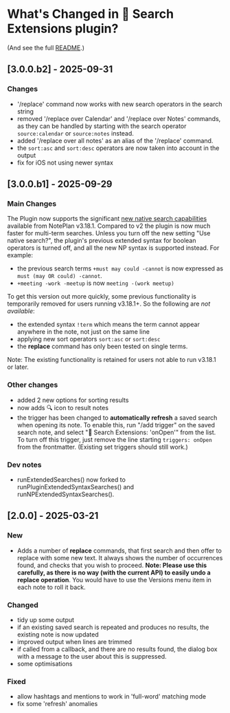 # What's Changed in 🔎 Search Extensions plugin?
(And see the full [README](https://github.com/NotePlan/plugins/tree/main/jgclark.SearchExtensions).)
<!-- Main description: Allows searches to be saved and re-run, to use more powerful search operators, and be done over specified time periods. -->

## [3.0.0.b2] - 2025-09-31
### Changes
- '/replace' command now works with new search operators in the search string
- removed '/replace over Calendar' and '/replace over Notes' commands, as they can be handled by starting with the search operator `source:calendar` or `source:notes` instead.
- added '/replace over all notes' as an alias of the '/replace' command.
- the `sort:asc` and `sort:desc` operators are now taken into account in the output
- fix for iOS not using newer syntax

## [3.0.0.b1] - 2025-09-29
### Main Changes
The Plugin now supports the significant [new native search capabilities](https://help.noteplan.co/article/269-advanced-search) available from NotePlan v3.18.1. Compared to v2 the plugin is now much faster for multi-term searches. Unless you turn off the new setting "Use native search?", the plugin's previous extended syntax for boolean operators is turned off, and all the new NP syntax is supported instead.  For example: 
- the previous search terms  `+must may could -cannot` is now expressed as `must (may OR could) -cannot`.
- `+meeting -work -meetup` is now `meeting -(work meetup)`

To get this version out more quickly, some previous functionality is temporarily removed for users running v3.18.1+. So the following are _not available_:
- the extended syntax `!term` which means the term cannot appear anywhere in the note, not just on the same line
- applying new sort operators `sort:asc` or `sort:desc`
- the **replace** command has only been tested on single terms.

Note: The existing functionality is retained for users not able to run v3.18.1 or later.
### Other changes
- added 2 new options for sorting results
- now adds 🔍 icon to result notes
- the trigger has been changed to **automatically refresh** a saved search when opening its note. To enable this, run "/add trigger" on the saved search note, and select "🔎 Search Extensions: 'onOpen'" from the list.  To turn off this trigger, just remove the line starting `triggers: onOpen` from the frontmatter. (Existing set triggers should still work.)
### Dev notes
- runExtendedSearches() now forked to runPluginExtendedSyntaxSearches() and runNPExtendedSyntaxSearches().

## [2.0.0] - 2025-03-21
### New
- Adds a number of **replace** commands, that first search and then offer to replace with some new text. It always shows the number of occurrences found, and checks that you wish to proceed. **Note: Please use this carefully, as there is no way (with the current API) to easily undo a replace operation**. You would have to use the Versions menu item in each note to roll it back.
### Changed
- tidy up some output
- if an existing saved search is repeated and produces no results, the existing note is now updated
- improved output when lines are trimmed
- if called from a callback, and there are no results found, the dialog box with a message to the user about this is suppressed.
- some optimisations
### Fixed
- allow hashtags and mentions to work in 'full-word' matching mode
- fix some 'refresh' anomalies
<!-- - ### Dev notes
- reduce erroneous logging in eDSP()
- refactor the calling functions and how they pass requests to saveSearch(). BREAKING CHANGE: this changes some of the arguments that can be passed in x-callbacks
- refactor searchPeriod() into saveSearch() to ease future maintenance -->

<!-- ## [1.5.0.b2] - 2025-03-02 (unreleased)
Allow hashtags and mentions to work in 'full-word' matching
Hook up other /replace commands.
Under-the-hood changes, to support being called by other plugins:
- write externalSearch()
- move some functions to helpers/dataManipulation.js
- refactor names of functions and types
-->

<!-- ## [1.5.0.b1] - 2025-01-27 (unreleased)
### New
- Adds a number of **replace** commands, that first search and then offer to replace with some new text. It always shows the number of occurrences found, and checks that you wish to proceed. **Note: Please use this carefully, as there is no way (with the current API) to easily undo a replace operation**. You would have to use the Versions menu item in each note to roll it back.
-->
<!-- 
## [1.4.0] - 2025-01-18
### New
- Adds ability to search matching the case of words ("**case sensitively**"). This is different to NotePlan which only allows case-insensitive searching. There is a new setting to turn this on or off. There is a new control for this on the flexiSearch dialog.
- By default search terms in NotePlan matches on parts of longer words. There is now a setting to restrict searches to **matching full words only**. There is a new control for this on the flexiSearch dialog.
### Changed
- some flexi search dialog tweaks
### Fixed
- Refresh button not working in QuickSearch results note
### Dev Note
- includes most of the work on new Replace commands as well, but wanted to get some fixes and tweaks out first

## [1.3.1] - 2023-12-30
### Changed
- Updated x-callback handling as a result of changes in NotePlan 3.9.11 (build 1142)
### Fixed
- Fixed display of items with a match on just part of a word in Simplified mode
- Fixed display of open checklist items in Simplified mode
- Fixed display of items that are entirely a URL
- Searches using "open checklist" type in flexiSearch (thanks to report by @clayrussell )

## [1.3.0] - 2023-12-26
- Adds ability to **automatically refresh** a saved search when opening its note. To enable this, run "/add trigger" on the saved search note, and select "🔎 Search Extensions: 'refreshSavedSearch'" from the list.  To turn this off again, just remove the line starting `triggers: onOpen` from the frontmatter.
- Adds **wildcard operators `*` and `?`** in search terms. These match any number of characters (including none) and just 1 character respectively within a word. For example, `pos*e` matches "possible", "posie" and "pose"; `poli?e` matches "polite" and "police".
- Speeded up searches that have multiple terms (particularly 'must-find' terms)
- Now places the date and time of the search, and the Refresh 'button' under the section heading, not above it. This makes better sense for the auto-refresh (above).
- Now clarified that searches do include the special Archive and Templates folders, unless you exclude them using the 'Folders to exclude' setting.

## [1.2.4] - 2023-10-04
### Changes
- the /flexiSearch dialog box simplified with a new tooltip help, and better validation checks
- the /flexiSearch dialog box now renders OK on iOS
- removed the 'Cancel' button as it doesn't work on iOS/iPadOS, and on macOS you can use the standard red 'traffic-light' button instead.

## [1.2.3] - 2023-10-02
- change to allow /quickSearch to be started from x-callback  but still ask user for search terms (for @dwertheimer)

## [1.2.2] - 2023-09-01
- ability to run FlexiSearch without closing the Dashboard and Project list windows from other plugins (requires NP v3.9.6.)

## [1.2.1] - 2023-07-14
- add 'Click to refresh' button when appending to current note (for @dvcrn)
- fix bug in /searchInPeriod when run from x-callback with date parameters

## [1.2.0] - 2023-07-01
### Added
- searching for exact multi-word phrases such as `"Bob Smith"` is now possible, and much quicker than the previous approximately-multi-word searching
- new iOS Settings editor command "/Search: update plugin settings"
### Changed
- clarified that '/searchResultsInPeriod' only returns results from calendar notes in the right time period

## [1.1.1] - 2023-06-30
- (really this is the 1.1.0 release, but I'm forced to call it 1.1.1)

## [1.1.0-beta10] - 2023-06-02
- added **/flexiSearch** command, with automatic saving of options between subsequent searches.
- allows an empty search term, which might be useful in flexiSearch to find all open tasks. It asks for confirmation first, as this might be a lengthy operation.
- if the search has no results, it now just brings up a dialog and doesn't write to a note
- should now only open a new split view for results when the results aren't already open in a split view

## [1.1.0-beta9] - 2023-05-17
- fix to allow searching with Unicode characters (thanks to the report by @haris_sav and initial diagnosis by @dwertheimer)

## [1.1.0-beta8] - 2023-02-17
- fix to scheduled items getting synced in /searchOpenTasks results, released again to go with NP v3.8.1 build 973.

## [1.1.0-beta7] - 2023-01-25
- where there are multiple copies of a line because they have been sync'd together, only one will now be shown. This will be the one in the most recently-edited note. (for @Stacey with help by @dwertheimer)
- fix to scheduled items getting synced in /searchOpenTasks results (thanks for tip by @JaredOS); but this will need a new build of NP as well.

## [1.1.0-beta6] - 2023-01-18
- fix to typo stopping refresh on /search results (thanks for tip by @DWREK)
- include new checklist open and scheduled types in /searchOpen results (thanks for tip by @KevinOBrien)

## [1.1.0-beta5] - 2022-12-23
### Changed
- the `!` character is now allowed as a search term, or in a search term, to allow for searching for `!`, `!!`, `!!!` as priority indicators.
- now allows highlighting results in 'NotePlan' style, _where the line isn't a "Synced Line"._

### Fixed
- in /searchOpenTasks sometimes "Synced Line" markers weren't carried into the results
- in /searchInPeriod the results limit was being applied too early, dropping possible results before the date check

## [1.1.0-beta3] - 2022-12-13
### New
- where there's an existing search results note, and the search is re-run, other text that you add before or after the results section is retained. (For @JPR1972)
-
### Changed
- will now give a warning to the user if more than 20 open tasks in results would result in Synced Lines being created. (This only applies if you're using the 'NotePlan' output style.)
- removed the restriction that stopped you using 1- or 2-character search terms, now that you can opt to limit the number of search results returned
- is smarter about when a new split window to show the results is needed (but it's still limited by the API)

## [1.1.0-beta2] - 2022-12-12 (unreleased)
### Changed
- search prompt box now shows more of the syntax options you can use
### Fixed
- error when refreshing results for /searchOverCalendar

## [1.1.0-beta1] - 2022-11-24
### Added
- Adds a new 'Result set size limit' setting that limits very large search results, to prevent overwhelming the app, particularly on mobile devices.
### Changed
- The **/searchOpenTasks** command can now take search terms that are purely negative (e.g. "-@personX") (for @JPR1972)
- Search terms like 'twitter.com' (that contain a `.` character) are now treated as one term not two.

## [1.0.0] - 2022-11-17
### Changed
- **This is a major re-write, so read carefully!**
- simplified most command names from `saveSearch...` to just `search...`
### Added
- supports `+` and `-` search operators for terms that **must** appear, and **must not** appear, respectively.  For example `+must may could -cannot` has 4 search terms, the first must be present, the last mustn't be present, and the middle two (may, could) can be.  The test for + and - is done per line in notes. If you wish to ignore the whole note that has a term, you can use the ! operator, e.g. `+must !not-me`. (thanks @dwertheimer for this suggestion)
- when returning an open task in a result (when using the 'Noteplan' style of output) the task line will be a sync'd copy of the original, not a copy of it. This means checking it off in the results will complete it in the original location too. (This is necessary for the new /searchOpenTasks command.) (For @dwertheimer and @JPR1972).
- new **/searchOpenTasks** command, that takes advantage of this open task sync
- you can now refresh results in a single click, with the " [🔄 Refresh results for ...]" pseudo-button under the heading on each search page
- there are two result styles: normal 'NotePlan' styling, showing tasks, bullets and quotes, tweaked slightly for matching headings. Or 'Simplified' text, more like web search engine results.
- searches run over the new Weekly Notes as well
- `"multi word"` search phrases aren't supported by the underlying API, but instead they will be treated as `+multi +word`, which means a match will only happen if they are at least on the same line
- provides x-callback entry points for these searches, and provides options for restricting searches to certain types of line -- see the [README](https://github.com/NotePlan/plugins/tree/main/jgclark.SearchExtensions) for details.
- added an API call for this that also allows restricting search to one or more paragraph types (e.g. 'open' for incomplete tasks), through the last parameter on `runSearchV2(...)`.

## [0.4.1] - 2022-07-11
### Added
- new command **/quickSearch** which searches over all notes and shows the results in a fixed results note, whose title is given by new setting '/quickSearch note title' (default: `Quick Search Results`)
### Changed
- much speedier searches, now it can take advantage of NotePlan improvements in build 813+
### Fixed
- The opening in split window now works reliably (thanks to @dwertheimer)

## [0.3.0] - 2022-07-08
### Added
- new setting 'Automatically save' when turned on automatically decides the name of the note to save the search results to (based on the search term), which avoids the final prompt. (for @dwertheimer)

## [0.2.0] - 2022-07-05
### Added
- the **order** of results can now be set: by title, created date, or changed date of the note the result is found in. This can be changed in the Settings.

## [0.1.1..0.1.2] - 2022-07-05
### Added
- added /saveSearchOverNotes command
- added /saveSearchOverCalendar command
### Fixed
- fixed problem with /saveSearchOverNotes command

## [0.1.0] - 2022-07-02
First release, with commands from earlier Summaries plugin.
### Changes
- speeded up the **/saveSearchResults** and **/saveSearchResultsInPeriod** commands significantly. (Under the hood the plugin now uses an API that takes advantage of caching.)
- now trims the display of matching results in search output, but still highlights the matched terms
 -->
